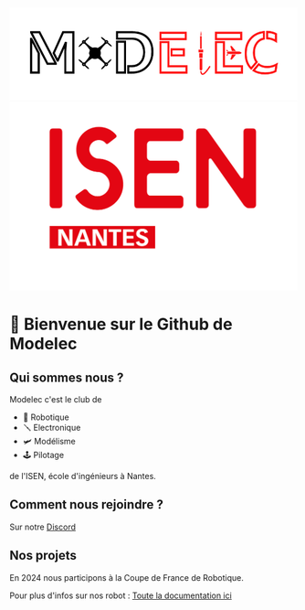 <img src="/profile/logo complet long.png" alt="Logo Modelec" title="Logo Modelec">
<img src="/profile/ISEN-Nantes.png" alt="Logo ISEN Nantes" title="Logo ISEN Nantes">

# 🚀 Bienvenue sur le Github de Modelec

## Qui sommes nous ?

Modelec c'est le club de 
- 🤖 Robotique
- 🪛 Electronique
- 🛩️ Modélisme
- 🕹️ Pilotage

de l'ISEN, école d'ingénieurs à Nantes.

## Comment nous rejoindre ?
Sur notre [Discord](https://discord.gg/Nz7VEpgTKs)

## Nos projets
En 2024 nous participons à la Coupe de France de Robotique.

Pour plus d'infos sur nos robot : [Toute la documentation ici](https://modelec.github.io/Documentations/pr%C3%A9sentation.html)
